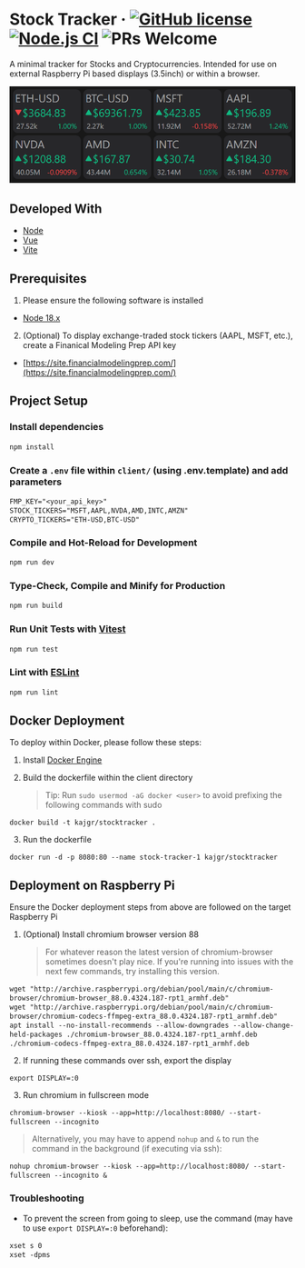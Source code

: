 # Stock Tracker &middot; [![GitHub license](https://img.shields.io/badge/license-MIT-blue.svg)](https://github.com/kajgm/stocktracker/blob/master/LICENSE) [![Node.js CI](https://github.com/kajgm/stocktracker/actions/workflows/node.js.yml/badge.svg)](https://github.com/kajgm/stocktracker/actions/workflows/node.js.yml) ![PRs Welcome](https://img.shields.io/badge/PRs-welcome-brightgreen.svg)

A minimal tracker for Stocks and Cryptocurrencies. Intended for use on external Raspberry Pi based displays (3.5inch) or within a browser.

![Example](docs/example.png)

## Developed With

- [Node](https://nodejs.org/)
- [Vue](https://vuejs.org/)
- [Vite](https://vitejs.dev/)

## Prerequisites

1. Please ensure the following software is installed

- [Node 18.x](https://nodejs.org/en/download)

2. (Optional) To display exchange-traded stock tickers (AAPL, MSFT, etc.), create a Finanical Modeling Prep API key

- [https://site.financialmodelingprep.com/](https://site.financialmodelingprep.com/)

## Project Setup

### Install dependencies

```sh
npm install
```

### Create a `.env` file within `client/` (using .env.template) and add parameters

```
FMP_KEY="<your_api_key>"
STOCK_TICKERS="MSFT,AAPL,NVDA,AMD,INTC,AMZN"
CRYPTO_TICKERS="ETH-USD,BTC-USD"
```

### Compile and Hot-Reload for Development

```sh
npm run dev
```

### Type-Check, Compile and Minify for Production

```sh
npm run build
```

### Run Unit Tests with [Vitest](https://vitest.dev/)

```sh
npm run test
```

### Lint with [ESLint](https://eslint.org/)

```sh
npm run lint
```

## Docker Deployment

To deploy within Docker, please follow these steps:

1. Install [Docker Engine](https://docs.docker.com/engine/install/)

2. Build the dockerfile within the client directory
   > Tip: Run `sudo usermod -aG docker <user>` to avoid prefixing the following commands with sudo

```
docker build -t kajgr/stocktracker .
```

3. Run the dockerfile

```
docker run -d -p 8080:80 --name stock-tracker-1 kajgr/stocktracker
```

## Deployment on Raspberry Pi

Ensure the Docker deployment steps from above are followed on the target Raspberry Pi

1. (Optional) Install chromium browser version 88
   > For whatever reason the latest version of chromium-browser sometimes doesn't play nice. If you're running into issues with the next few commands, try installing this version.

```
wget "http://archive.raspberrypi.org/debian/pool/main/c/chromium-browser/chromium-browser_88.0.4324.187-rpt1_armhf.deb"
wget "http://archive.raspberrypi.org/debian/pool/main/c/chromium-browser/chromium-codecs-ffmpeg-extra_88.0.4324.187-rpt1_armhf.deb"
apt install --no-install-recommends --allow-downgrades --allow-change-held-packages ./chromium-browser_88.0.4324.187-rpt1_armhf.deb ./chromium-codecs-ffmpeg-extra_88.0.4324.187-rpt1_armhf.deb
```

2. If running these commands over ssh, export the display

```
export DISPLAY=:0
```

3. Run chromium in fullscreen mode

```
chromium-browser --kiosk --app=http://localhost:8080/ --start-fullscreen --incognito
```

> Alternatively, you may have to append `nohup` and `&` to run the command in the background (if executing via ssh):

```
nohup chromium-browser --kiosk --app=http://localhost:8080/ --start-fullscreen --incognito &
```

### Troubleshooting

- To prevent the screen from going to sleep, use the command (may have to use `export DISPLAY=:0` beforehand):

```
xset s 0
xset -dpms
```
